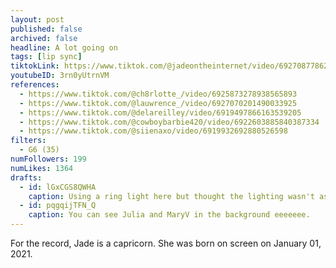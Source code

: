 ```yaml
---
layout: post
published: false
archived: false
headline: A lot going on
tags: [lip sync]
tiktokLink: https://www.tiktok.com/@jadeontheinternet/video/6927087786231221510
youtubeID: 3rn0yUtrnVM
references:
  - https://www.tiktok.com/@ch8rlotte_/video/6925873278938565893
  - https://www.tiktok.com/@lauwrence_/video/6927070201490033925
  - https://www.tiktok.com/@delareilley/video/6919497866163539205
  - https://www.tiktok.com/@cowboybarbie420/video/6922603885840387334
  - https://www.tiktok.com/@siienaxo/video/6919932692880526598
filters:
  - G6 (35)
numFollowers: 199
numLikes: 1364
drafts:
  - id: lGxCGS8QWHA
    caption: Using a ring light here but thought the lighting wasn't as good as the natural light from the window.
  - id: pqgqijTFN_Q
    caption: You can see Julia and MaryV in the background eeeeeee.
---
```


For the record, Jade is a capricorn. She was born on screen on January 01, 2021.
